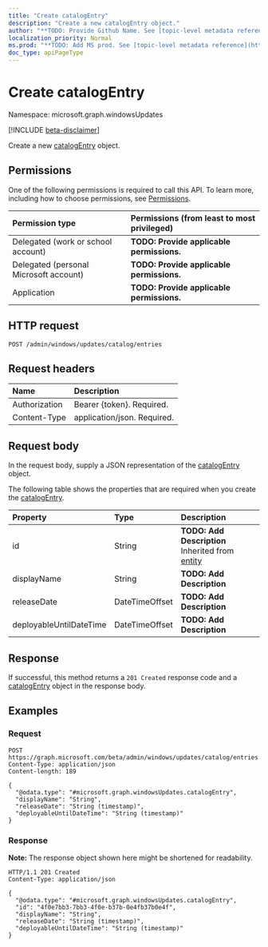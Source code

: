 ```yaml
---
title: "Create catalogEntry"
description: "Create a new catalogEntry object."
author: "**TODO: Provide Github Name. See [topic-level metadata reference](https://msgo.azurewebsites.net/add/document/guidelines/metadata.html#topic-level-metadata)**"
localization_priority: Normal
ms.prod: "**TODO: Add MS prod. See [topic-level metadata reference](https://msgo.azurewebsites.net/add/document/guidelines/metadata.html#topic-level-metadata)**"
doc_type: apiPageType
---
```


# Create catalogEntry
Namespace: microsoft.graph.windowsUpdates

[!INCLUDE [beta-disclaimer](../../includes/beta-disclaimer.md)]

Create a new [catalogEntry](../resources/windowsupdates-catalogentry.md) object.

## Permissions
One of the following permissions is required to call this API. To learn more, including how to choose permissions, see [Permissions](/graph/permissions-reference).

|Permission type|Permissions (from least to most privileged)|
|:---|:---|
|Delegated (work or school account)|**TODO: Provide applicable permissions.**|
|Delegated (personal Microsoft account)|**TODO: Provide applicable permissions.**|
|Application|**TODO: Provide applicable permissions.**|

## HTTP request

<!-- {
  "blockType": "ignored"
}
-->
``` http
POST /admin/windows/updates/catalog/entries
```

## Request headers
|Name|Description|
|:---|:---|
|Authorization|Bearer {token}. Required.|
|Content-Type|application/json. Required.|

## Request body
In the request body, supply a JSON representation of the [catalogEntry](../resources/windowsupdates-catalogentry.md) object.

The following table shows the properties that are required when you create the [catalogEntry](../resources/windowsupdates-catalogentry.md).

|Property|Type|Description|
|:---|:---|:---|
|id|String|**TODO: Add Description** Inherited from [entity](../resources/windowsupdates-entity.md)|
|displayName|String|**TODO: Add Description**|
|releaseDate|DateTimeOffset|**TODO: Add Description**|
|deployableUntilDateTime|DateTimeOffset|**TODO: Add Description**|



## Response

If successful, this method returns a `201 Created` response code and a [catalogEntry](../resources/windowsupdates-catalogentry.md) object in the response body.

## Examples

### Request
<!-- {
  "blockType": "request",
  "name": "create_catalogentry_from_"
}
-->
``` http
POST https://graph.microsoft.com/beta/admin/windows/updates/catalog/entries
Content-Type: application/json
Content-length: 189

{
  "@odata.type": "#microsoft.graph.windowsUpdates.catalogEntry",
  "displayName": "String",
  "releaseDate": "String (timestamp)",
  "deployableUntilDateTime": "String (timestamp)"
}
```


### Response
**Note:** The response object shown here might be shortened for readability.
<!-- {
  "blockType": "response",
  "truncated": true,
  "@odata.type": "microsoft.graph.windowsUpdates.catalogEntry"
}
-->
``` http
HTTP/1.1 201 Created
Content-Type: application/json

{
  "@odata.type": "#microsoft.graph.windowsUpdates.catalogEntry",
  "id": "4f0e7bb3-7bb3-4f0e-b37b-0e4fb37b0e4f",
  "displayName": "String",
  "releaseDate": "String (timestamp)",
  "deployableUntilDateTime": "String (timestamp)"
}
```

